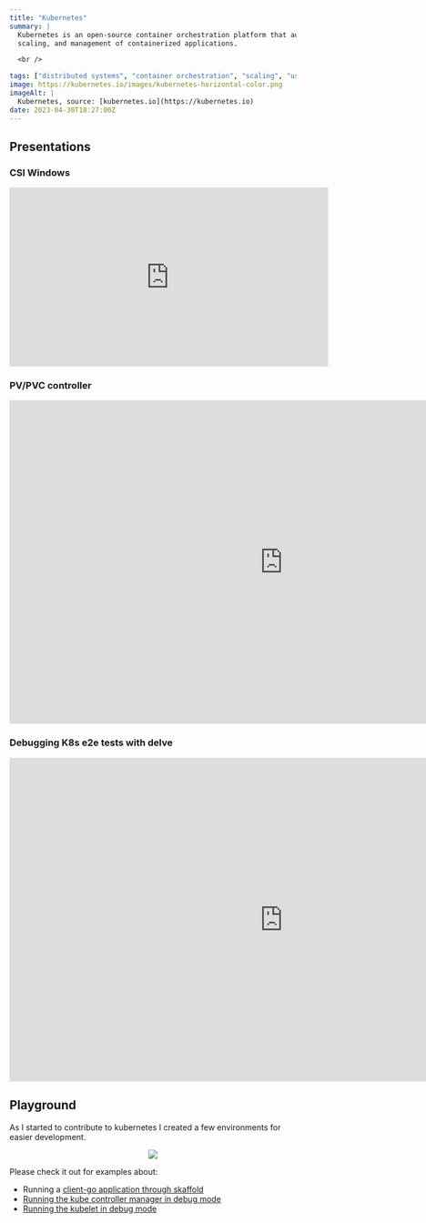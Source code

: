 ```yaml
---
title: "Kubernetes"
summary: |
  Kubernetes is an open-source container orchestration platform that automates the deployment,
  scaling, and management of containerized applications.

  <br />

tags: ["distributed systems", "container orchestration", "scaling", "user namespace"]
image: https://kubernetes.io/images/kubernetes-horizontal-color.png
imageAlt: |
  Kubernetes, source: [kubernetes.io](https://kubernetes.io)
date: 2023-04-30T18:27:00Z
---
```


## Presentations

### CSI Windows

<iframe width="560" height="315" src="https://www.youtube.com/embed/_XXn3-yDZA0?start=1013" title="YouTube video player" frameborder="0" allow="accelerometer; autoplay; clipboard-write; encrypted-media; gyroscope; picture-in-picture; web-share" allowfullscreen></iframe>

### PV/PVC controller

<iframe src="https://docs.google.com/presentation/d/e/2PACX-1vQSLT0r0lLliTC_q-E7XNpRexuWr7WEeaiWCyIZjS6m8aRaNKbI6blOyP2D0SEDBrz_IYX_Xkk386oz/embed?start=false&loop=false&delayms=3000" frameborder="0" width="960" height="569" allowfullscreen="true" mozallowfullscreen="true" webkitallowfullscreen="true"></iframe>

### Debugging K8s e2e tests with delve

<iframe src="https://docs.google.com/presentation/d/e/2PACX-1vQibAetKc5T_7bjJ-GJXFvbMa6Rj5C8rTK_qLAb1tp_rQKvNcsZ_3tFauqSrOWDuKg0pkQMYD1Q3ojK/embed?start=false&loop=false&delayms=3000" frameborder="0" width="960" height="569" allowfullscreen="true" mozallowfullscreen="true" webkitallowfullscreen="true"></iframe>

## Playground

As I started to contribute to kubernetes I created a few environments for easier development.

<div style="text-align: center">
<a href="https://github.com/mauriciopoppe/kubernetes-playground"><img src="https://gh-card.dev/repos/mauriciopoppe/kubernetes-playground.svg"></a>
</div>

Please check it out for examples about:

- Running a [client-go application through skaffold](https://github.com/mauriciopoppe/kubernetes-playground/blob/master/docs/sandbox-with-debugger.md)
- [Running the kube controller manager in debug mode](https://github.com/mauriciopoppe/kubernetes-playground/blob/master/docs/kube-controller-manager.md)
- [Running the kubelet in debug mode](https://github.com/mauriciopoppe/kubernetes-playground/blob/master/docs/kubelet.md)
